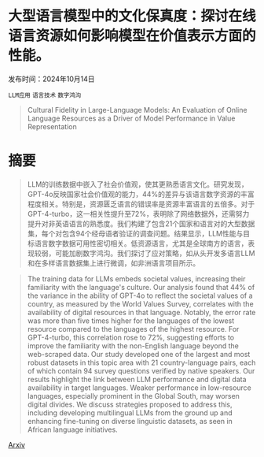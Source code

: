 # 大型语言模型中的文化保真度：探讨在线语言资源如何影响模型在价值表示方面的性能。

发布时间：2024年10月14日

`LLM应用` `语言技术` `数字鸿沟`

> Cultural Fidelity in Large-Language Models: An Evaluation of Online Language Resources as a Driver of Model Performance in Value Representation

# 摘要

> LLM的训练数据中嵌入了社会价值观，使其更熟悉语言文化。研究发现，GPT-4o反映国家社会价值观的能力，44%的差异与该语言数字资源的丰富程度相关。特别是，资源匮乏语言的错误率是资源丰富语言的五倍多。对于GPT-4-turbo，这一相关性提升至72%，表明除了网络数据外，还需努力提升对非英语语言的熟悉度。我们构建了包含21个国家和语言对的大型数据集，每个对包含94个经母语者验证的调查问题。结果显示，LLM性能与目标语言数字数据可用性密切相关。低资源语言，尤其是全球南方的语言，表现较弱，可能加剧数字鸿沟。我们探讨了应对策略，如从头开发多语言LLM和在多样语言数据集上进行微调，如非洲语言项目所示。

> The training data for LLMs embeds societal values, increasing their familiarity with the language's culture. Our analysis found that 44% of the variance in the ability of GPT-4o to reflect the societal values of a country, as measured by the World Values Survey, correlates with the availability of digital resources in that language. Notably, the error rate was more than five times higher for the languages of the lowest resource compared to the languages of the highest resource. For GPT-4-turbo, this correlation rose to 72%, suggesting efforts to improve the familiarity with the non-English language beyond the web-scraped data. Our study developed one of the largest and most robust datasets in this topic area with 21 country-language pairs, each of which contain 94 survey questions verified by native speakers. Our results highlight the link between LLM performance and digital data availability in target languages. Weaker performance in low-resource languages, especially prominent in the Global South, may worsen digital divides. We discuss strategies proposed to address this, including developing multilingual LLMs from the ground up and enhancing fine-tuning on diverse linguistic datasets, as seen in African language initiatives.

[Arxiv](https://arxiv.org/abs/2410.10489)